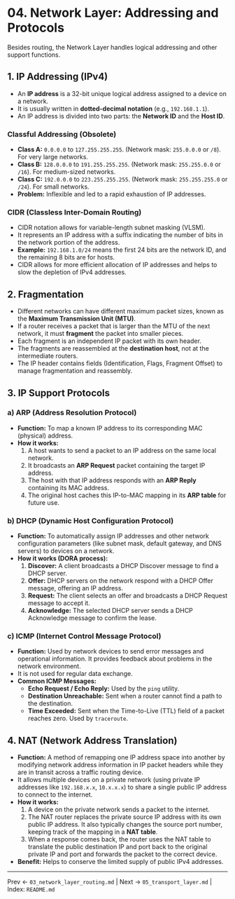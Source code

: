 # 04. Network Layer: Addressing and Protocols

Besides routing, the Network Layer handles logical addressing and other support functions.

## 1. IP Addressing (IPv4)
- An **IP address** is a 32-bit unique logical address assigned to a device on a network.
- It is usually written in **dotted-decimal notation** (e.g., `192.168.1.1`).
- An IP address is divided into two parts: the **Network ID** and the **Host ID**.

### Classful Addressing (Obsolete)
- **Class A:** `0.0.0.0` to `127.255.255.255`. (Network mask: `255.0.0.0` or `/8`). For very large networks.
- **Class B:** `128.0.0.0` to `191.255.255.255`. (Network mask: `255.255.0.0` or `/16`). For medium-sized networks.
- **Class C:** `192.0.0.0` to `223.255.255.255`. (Network mask: `255.255.255.0` or `/24`). For small networks.
- **Problem:** Inflexible and led to a rapid exhaustion of IP addresses.

### CIDR (Classless Inter-Domain Routing)
- CIDR notation allows for variable-length subnet masking (VLSM).
- It represents an IP address with a suffix indicating the number of bits in the network portion of the address.
- **Example:** `192.168.1.0/24` means the first 24 bits are the network ID, and the remaining 8 bits are for hosts.
- CIDR allows for more efficient allocation of IP addresses and helps to slow the depletion of IPv4 addresses.

## 2. Fragmentation
- Different networks can have different maximum packet sizes, known as the **Maximum Transmission Unit (MTU)**.
- If a router receives a packet that is larger than the MTU of the next network, it must **fragment** the packet into smaller pieces.
- Each fragment is an independent IP packet with its own header.
- The fragments are reassembled at the **destination host**, not at the intermediate routers.
- The IP header contains fields (Identification, Flags, Fragment Offset) to manage fragmentation and reassembly.

## 3. IP Support Protocols

### a) ARP (Address Resolution Protocol)
- **Function:** To map a known IP address to its corresponding MAC (physical) address.
- **How it works:**
  1.  A host wants to send a packet to an IP address on the same local network.
  2.  It broadcasts an **ARP Request** packet containing the target IP address.
  3.  The host with that IP address responds with an **ARP Reply** containing its MAC address.
  4.  The original host caches this IP-to-MAC mapping in its **ARP table** for future use.

### b) DHCP (Dynamic Host Configuration Protocol)
- **Function:** To automatically assign IP addresses and other network configuration parameters (like subnet mask, default gateway, and DNS servers) to devices on a network.
- **How it works (DORA process):**
  1.  **Discover:** A client broadcasts a DHCP Discover message to find a DHCP server.
  2.  **Offer:** DHCP servers on the network respond with a DHCP Offer message, offering an IP address.
  3.  **Request:** The client selects an offer and broadcasts a DHCP Request message to accept it.
  4.  **Acknowledge:** The selected DHCP server sends a DHCP Acknowledge message to confirm the lease.

### c) ICMP (Internet Control Message Protocol)
- **Function:** Used by network devices to send error messages and operational information. It provides feedback about problems in the network environment.
- It is not used for regular data exchange.
- **Common ICMP Messages:**
  - **Echo Request / Echo Reply:** Used by the `ping` utility.
  - **Destination Unreachable:** Sent when a router cannot find a path to the destination.
  - **Time Exceeded:** Sent when the Time-to-Live (TTL) field of a packet reaches zero. Used by `traceroute`.

## 4. NAT (Network Address Translation)
- **Function:** A method of remapping one IP address space into another by modifying network address information in IP packet headers while they are in transit across a traffic routing device.
- It allows multiple devices on a private network (using private IP addresses like `192.168.x.x`, `10.x.x.x`) to share a single public IP address to connect to the internet.
- **How it works:**
  1.  A device on the private network sends a packet to the internet.
  2.  The NAT router replaces the private source IP address with its own public IP address. It also typically changes the source port number, keeping track of the mapping in a **NAT table**.
  3.  When a response comes back, the router uses the NAT table to translate the public destination IP and port back to the original private IP and port and forwards the packet to the correct device.
- **Benefit:** Helps to conserve the limited supply of public IPv4 addresses.

---
Prev ← `03_network_layer_routing.md` | Next → `05_transport_layer.md` | Index: `README.md`
